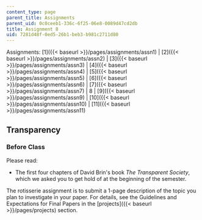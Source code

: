 ```yaml
---
content_type: page
parent_title: Assignments
parent_uid: 0c0ceeb1-336c-6f25-06e8-0089d47cd2db
title: Assignment 8
uid: 7281d48f-0ed5-26b1-beb3-b981c2711d80
---
```


Assignments: [1]({{< baseurl >}}/pages/assignments/assn1) | [2]({{< baseurl >}}/pages/assignments/assn2) | [3]({{< baseurl >}}/pages/assignments/assn3) | [4]({{< baseurl >}}/pages/assignments/assn4) | [5]({{< baseurl >}}/pages/assignments/assn5) | [6]({{< baseurl >}}/pages/assignments/assn6) | [7]({{< baseurl >}}/pages/assignments/assn7) | 8 | [9]({{< baseurl >}}/pages/assignments/assn9) | [10]({{< baseurl >}}/pages/assignments/assn10) | [11]({{< baseurl >}}/pages/assignments/assn11)

Transparency
------------

### Before Class

Please read:

*   The first four chapters of David Brin's book _The Transparent Society_, which we asked you to get hold of at the beginning of the semester.
    

The rotisserie assignment is to submit a 1-page description of the topic you plan to investigate in your paper. For details, see the Guidelines and Expectations for Final Papers in the [projects]({{< baseurl >}}/pages/projects) section.